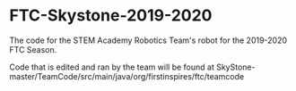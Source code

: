 # FTC-Skystone-2019-2020

The code for the STEM Academy Robotics Team's robot for the 2019-2020 FTC Season.

Code that is edited and ran by the team will be found at SkyStone-master/TeamCode/src/main/java/org/firstinspires/ftc/teamcode
